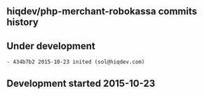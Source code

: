 hiqdev/php-merchant-robokassa commits history
---------------------------------------------

## Under development

    - 434b7b2 2015-10-23 inited (sol@hiqdev.com)

## Development started 2015-10-23

